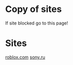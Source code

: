 # Copy of sites
If site blocked
go to this page!

# Sites
[roblox.com](https://sapbot.github.io/copy/roblox)
[sony.ru](https://sapbot.github.io/copy/sonyru)